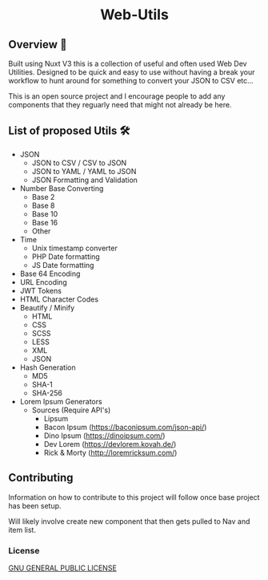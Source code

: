 <h1 align="center">Web-Utils</h1>

## Overview :book:

Built using Nuxt V3 this is a collection of useful and often used Web Dev Utilities. Designed to be quick and easy to use without having a break your workflow to hunt around for something to convert your JSON to CSV etc...

This is an open source project and I encourage people to add any components that they reguarly need that might not already be here.

## List of proposed Utils :hammer_and_wrench:	

- JSON
  - JSON to CSV / CSV to JSON
  - JSON to YAML / YAML to JSON
  -  JSON Formatting and Validation
- Number Base Converting
  - Base 2
  - Base 8
  - Base 10
  - Base 16
  - Other
- Time
  - Unix timestamp converter
  - PHP Date formatting
  - JS Date formatting
- Base 64 Encoding
- URL Encoding
- JWT Tokens
- HTML Character Codes
- Beautify / Minify
  - HTML
  - CSS
  - SCSS
  - LESS
  - XML
  - JSON
- Hash Generation
  - MD5
  - SHA-1
  - SHA-256
- Lorem Ipsum Generators
  - Sources (Require API's)
    - Lipsum
    - Bacon Ipsum (https://baconipsum.com/json-api/)
    - Dino Ipsum (https://dinoipsum.com/)
    - Dev Lorem (https://devlorem.kovah.de/)
    - Rick & Morty (http://loremricksum.com/)

## Contributing

Information on how to contribute to this project will follow once base project has been setup. 

Will likely involve create new component that then gets pulled to Nav and item list.


### License

[GNU GENERAL PUBLIC LICENSE](https://github.com/samroberts707/Web-Utils/blob/master/LICENSE)